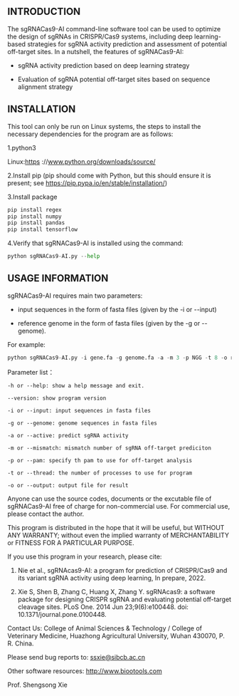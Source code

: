 ## INTRODUCTION

The sgRNACas9-AI command-line software tool can be used to optimize the design of sgRNAs in CRISPR/Cas9 systems, including deep learning-based strategies for sgRNA activity prediction and assessment of potential off-target sites. In a nutshell, the features of sgRNACas9-AI:

  - sgRNA activity prediction based on deep learning strategy

  - Evaluation of sgRNA potential off-target sites based on sequence alignment strategy

## INSTALLATION

This tool can only be run on Linux systems, the steps to install the necessary dependencies for the program are as follows:

1.python3

  Linux:[https](https://www.python.org/downloads/source/) ://www.python.org/downloads/source/

2.Install pip (pip should come with Python, but this should ensure it is present; see https://pip.pypa.io/en/stable/installation/)

3.Install package

```python
pip install regex
pip install numpy
pip install pandas
pip install tensorflow
```

4.Verify that sgRNACas9-AI is installed using the command:

```python
python sgRNACas9-AI.py --help
```

## USAGE INFORMATION

sgRNACas9-AI requires main two parameters:

  - input sequences in the form of fasta files (given by the -i or --input)

  - reference genome in the form of fasta files (given by the -g or --genome).

For example:

```python
python sgRNACas9-AI.py -i gene.fa -g genome.fa -a -m 3 -p NGG -t 8 -o result.txt
```

Parameter list：

```
-h or --help: show a help message and exit.

--version: show program version

-i or --input: input sequences in fasta files

-g or --genome: genome sequences in fasta files

-a or --active: predict sgRNA activity

-m or --mismatch: mismatch number of sgRNA off-target prediciton

-p or --pam: specify th pam to use for off-target analysis

-t or --thread: the number of processes to use for program

-o or --output: output file for result
```

Anyone can use the source codes, documents or the excutable file of sgRNACas9-AI free of charge 
for non-commercial use. For commercial use, please contact the author.

This program is distributed in the hope that it will be useful, but WITHOUT ANY WARRANTY; 
without even the implied warranty of MERCHANTABILITY or FITNESS FOR A PARTICULAR PURPOSE.

If you use this program in your research, please cite:

  1. Nie et al., sgRNAcas9-AI: a program for prediction of CRISPR/Cas9 and its variant sgRNA activity using deep learning, In prepare, 2022.

  2. Xie S, Shen B, Zhang C, Huang X, Zhang Y. sgRNAcas9: a software package for designing CRISPR sgRNA and evaluating potential off-target cleavage sites. PLoS One. 2014 Jun 23;9(6):e100448. doi: 10.1371/journal.pone.0100448.

Contact Us:
  College of Animal Sciences & Technology / College of Veterinary Medicine, Huazhong Agricultural University, Wuhan 430070, P. R. China.

  Please send bug reports to: ssxie@sibcb.ac.cn

  Other software resources: http://www.biootools.com

  Prof. Shengsong Xie

